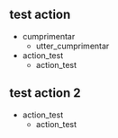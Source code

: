 ## test action
* cumprimentar
    - utter_cumprimentar
* action_test
    - action_test

## test action 2
* action_test
    - action_test


